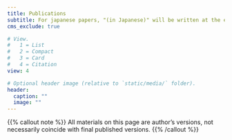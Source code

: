 ```yaml
---
title: Publications
subtitle: For japanese papers, "(in Japanese)" will be written at the end of contents.
cms_exclude: true

# View.
#   1 = List
#   2 = Compact
#   3 = Card
#   4 = Citation
view: 4

# Optional header image (relative to `static/media/` folder).
header:
  caption: ""
  image: ""
---
```


{{% callout note %}}
All materials on this page are author’s versions, not necessarily coincide with final published versions.
{{% /callout %}}
